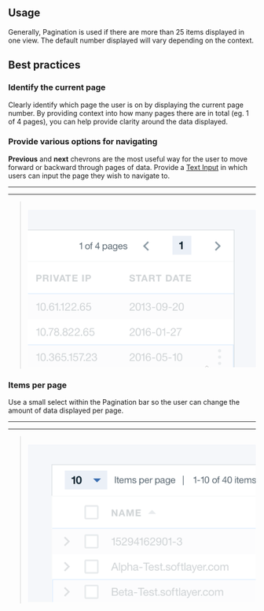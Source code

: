 ## Usage

Generally, Pagination is used if there are more than 25 items displayed in one view. The default number displayed will vary depending on the context.

## Best practices

### Identify the current page

Clearly identify which page the user is on by displaying the current page number. By providing context into how many pages there are in total (eg. 1 of 4 pages), you can help provide clarity around the data displayed.

### Provide various options for navigating

**Previous** and **next** chevrons are the most useful way for the user to move forward or backward through pages of data. Provide a [Text Input](/components/text-input) in which users can input the page they wish to navigate to.

---
***
> 
![Pagination example](images/pagination-usage-1.png)

### Items per page

Use a small select within the Pagination bar so the user can change the amount of data displayed per page.

---
***
> 
![Pagination with small select](images/pagination-usage-2.png)
